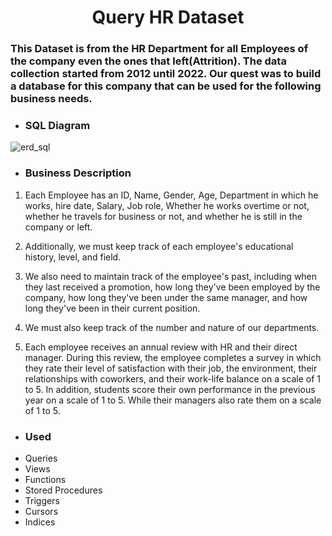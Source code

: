 <h1 align="center">Query HR Dataset</h1>
<h3> This Dataset is from the HR Department for all Employees of the company even the ones that left(Attrition). The data collection started from 2012 until 2022. Our quest was to build a database for this company that can be used for the following business needs. </h3>

- <h3> SQL Diagram </h3>
![erd_sql](https://github.com/Kawther-Ahmed/Query-HR-Dataset/assets/60810647/527e6f70-124d-4acc-b2e4-9e2414d400d2) 

- <h3> Business Description  </h3>
1. Each Employee has an ID, Name, Gender, Age, Department in which he works, hire date, Salary, Job role, Whether he works overtime or not, whether he travels for business or not, and whether he is still in the company or left.

2. Additionally, we must keep track of each employee's educational history, level, and field.

3. We also need to maintain track of the employee's past, including when they last received a promotion, how long they've been employed by the company, how long they've been under the same manager, and how long they've been in their current position.

4. We must also keep track of the number and nature of our departments.

5. Each employee receives an annual review with HR and their direct manager. During this review, the employee completes a survey in which they rate their level of satisfaction with their job, the environment, their relationships with coworkers, and their work-life balance on a scale of 1 to 5. In addition, students score their own performance in the previous year on a scale of 1 to 5. While their managers also rate them on a scale of 1 to 5.





- <h3> Used </h3>
- Queries
- Views 
- Functions 
- Stored Procedures 
- Triggers 
- Cursors 
- Indices






